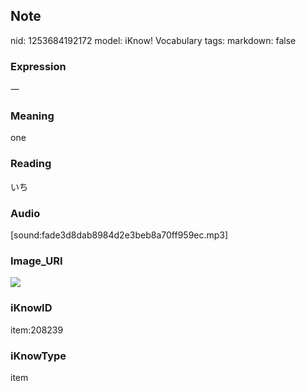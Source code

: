 ## Note
nid: 1253684192172
model: iKnow! Vocabulary
tags: 
markdown: false

### Expression
一

### Meaning
one

### Reading
いち

### Audio
[sound:fade3d8dab8984d2e3beb8a70ff959ec.mp3]

### Image_URI
<img src="2b1004a12f44893bdc51f7b5d830e610.jpg">

### iKnowID
item:208239

### iKnowType
item
